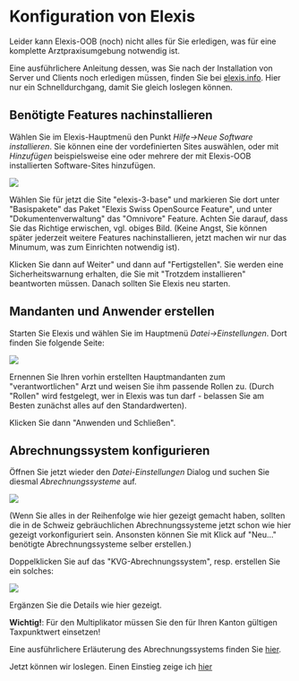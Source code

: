 # Konfiguration von Elexis

Leider kann Elexis-OOB (noch) nicht alles für Sie erledigen, was für eine komplette Arztpraxisumgebung notwendig ist. 

Eine ausführlichere Anleitung dessen, was Sie nach der Installation von Server und Clients noch erledigen müssen, finden Sie bei [elexis.info](https://wiki.elexis.info/Installation_Elexis_3.x_OpenSource). Hier nur ein Schnelldurchgang, damit Sie gleich loslegen können.

## Benötigte Features nachinstallieren

Wählen Sie im Elexis-Hauptmenü den Punkt *Hilfe->Neue Software installieren*. Sie können eine der vordefinierten Sites auswählen, oder mit *Hinzufügen* beispielsweise eine oder mehrere der mit Elexis-OOB installierten Software-Sites hinzufügen.

![](/images/elx_config_02.png)

Wählen Sie für jetzt die Site "elexis-3-base" und markieren Sie dort unter "Basispakete" das Paket "Elexis Swiss OpenSource Feature", und unter "Dokumentenverwaltung" das "Omnivore" Feature. Achten Sie darauf, dass Sie das Richtige erwischen, vgl. obiges Bild. (Keine Angst, Sie können später jederzeit weitere Features nachinstallieren, jetzt machen wir nur das Minumum, was zum Einrichten notwendig ist). 

Klicken Sie dann auf Weiter" und dann auf "Fertigstellen". Sie werden eine Sicherheitswarnung erhalten, die Sie mit "Trotzdem installieren" beantworten müssen. Danach sollten Sie Elexis neu starten.


## Mandanten und Anwender erstellen

Starten Sie Elexis und wählen Sie im Hauptmenü *Datei->Einstellungen*. Dort finden Sie folgende Seite:

![](/images/elx_config_01.png)

Ernennen Sie Ihren vorhin erstellten Hauptmandanten zum "verantwortlichen" Arzt und weisen Sie ihm passende Rollen zu. (Durch "Rollen" wird festgelegt, wer in Elexis was tun darf - belassen Sie am Besten zunächst alles auf den Standardwerten).

Klicken Sie dann "Anwenden und Schließen".

## Abrechnungssystem konfigurieren

Öffnen Sie jetzt wieder den *Datei-Einstellungen* Dialog und suchen Sie diesmal *Abrechnungssysteme* auf. 

![](/images/elx_config_03.png)

(Wenn Sie alles in der Reihenfolge wie hier gezeigt gemacht haben, sollten die in de Schweiz gebräuchlichen Abrechnungssysteme jetzt schon wie hier gezeigt vorkonfiguriert sein. Ansonsten können Sie mit Klick auf "Neu..." benötigte Abrechnungssysteme selber erstellen.)

Doppelklicken Sie auf das "KVG-Abrechnungssystem", resp. erstellen Sie ein solches:

![](/images/elx_config_04.png)

Ergänzen Sie die Details wie hier gezeigt.

**Wichtig!**: Für den Multiplikator müssen Sie den für Ihren Kanton gültigen Taxpunktwert einsetzen!

Eine ausführlichere Erläuterung des Abrechnungssystems finden Sie [hier](https://wiki.elexis.info/Ch.elexis.base.ch.arzttarife).

Jetzt können wir loslegen. Einen Einstieg zeige ich [hier](elexis_how2.md)
